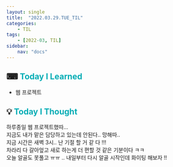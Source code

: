 ```yaml
---
layout: single
title:  "2022.03.29.TUE_TIL"
categories: 
    - TIL
tags: 
    - [2022-03, TIL]
sidebar:
    nav: "docs"
---
```



## ⌨ <a style="color:#00adb5">Today I Learned</a> 
- 웹 프로젝트

## 💡 <a style="color:#00adb5">Today I Thought</a>
하루종일 웹 프로젝트했따...<br>
지금도 내가 맡은 담당하고 있는데 안된다.. 망해따..<br>
지금 시간은 새벽 3시.. 난 기절 할 거 같 다 !!!<br>
차라리 다 갈아엎고 새로 하는게 더 편할 것 같은 기분이다 ㅋㅋ<br>
오늘 알골도 못풀고 ㅠㅠ .. 내일부터 다시 알골 시작인데 화이팅 해보자 !!